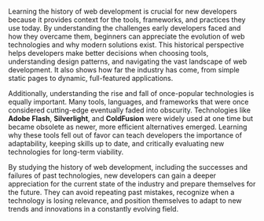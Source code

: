 Learning the history of web development is crucial for new developers because it provides context for the tools, frameworks, and practices they use today. By understanding the challenges early developers faced and how they overcame them, beginners can appreciate the evolution of web technologies and why modern solutions exist. This historical perspective helps developers make better decisions when choosing tools, understanding design patterns, and navigating the vast landscape of web development. It also shows how far the industry has come, from simple static pages to dynamic, full-featured applications.

Additionally, understanding the rise and fall of once-popular technologies is equally important. Many tools, languages, and frameworks that were once considered cutting-edge eventually faded into obscurity. Technologies like **Adobe Flash**, **Silverlight**, and **ColdFusion** were widely used at one time but became obsolete as newer, more efficient alternatives emerged. Learning why these tools fell out of favor can teach developers the importance of adaptability, keeping skills up to date, and critically evaluating new technologies for long-term viability.

By studying the history of web development, including the successes and failures of past technologies, new developers can gain a deeper appreciation for the current state of the industry and prepare themselves for the future. They can avoid repeating past mistakes, recognize when a technology is losing relevance, and position themselves to adapt to new trends and innovations in a constantly evolving field.